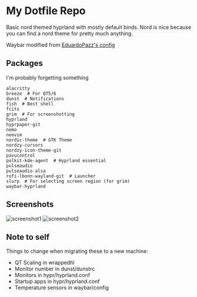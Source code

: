 # My Dotfile Repo

Basic nord themed hyprland with mostly default binds. Nord is nice because you can find a nord theme for pretty much anything.

Waybar modified from [EduardoPazz's config](https://github.com/EduardoPazz/dot_files)

## Packages

I'm probably forgetting something

```shell
alacritty
breeze  # For QT5/6
dunst  # Notifications
fish  # Best shell
fcitx
grim  # For screenshotting
hyprland
hyprpaper-git
nemo
neovim
nordic-theme  # GTK Theme
nordzy-cursors
nordzy-icon-theme-git
pavucontrol
polkit-kde-agent  # Hyprland essential
pulseaudio
pulseaudio-alsa
rofi-lbonn-wayland-git  # Launcher
slurp  # For selecting screen region (for grim)
waybar-hyprland

```

## Screenshots

![screenshot1](https://raw.githubusercontent.com/njanke96/dots/master/misc/screen1.png)
![screenshot2](https://raw.githubusercontent.com/njanke96/dots/master/misc/screen2.png)

## Note to self

Things to change when migrating these to a new machine:

- QT Scaling in wrappedhl
- Monitor number in dunst/dunstrc
- Monitors in hypr/hyprland.conf
- Startup apps in hypr/hyprland.conf
- Temperature sensors in waybar/config
